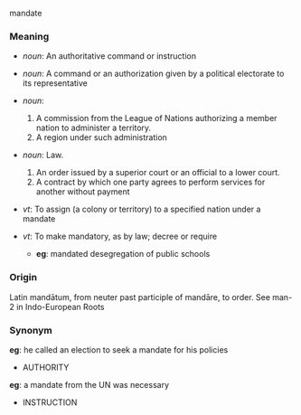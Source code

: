 mandate
### Meaning
+ _noun_: An authoritative command or instruction
+ _noun_: A command or an authorization given by a political electorate to its representative
+ _noun_:
   1. A commission from the League of Nations authorizing a member nation to administer a territory.
   2. A region under such administration
+ _noun_: Law.
   1. An order issued by a superior court or an official to a lower court.
   2. A contract by which one party agrees to perform services for another without payment

+ _vt_: To assign (a colony or territory) to a specified nation under a mandate
+ _vt_: To make mandatory, as by law; decree or require
    + __eg__: mandated desegregation of public schools

### Origin

Latin mandātum, from neuter past participle of mandāre, to order. See man-2 in Indo-European Roots

### Synonym

__eg__: he called an election to seek a mandate for his policies

+ AUTHORITY

__eg__: a mandate from the UN was necessary

+ INSTRUCTION


